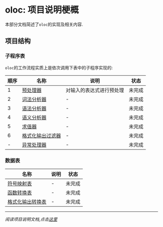 # oloc: 项目说明梗概  

本部分文档简述了`oloc`的实现及相关内容.  

## 项目结构

### 子程序表  

`oloc`的工作流程实质上是依次调用下表中的子程序实现的:  

| 顺序 | 名称                            | 说明           | 状态  |
|----|-------------------------------|--------------|-----|
| 1  | [预处理器](./子程序/预处理器.md)         | 对输入的表达式进行预处理 | 未完成 |  
| 2  | [词法分析器](./子程序/词法分析器.md)       | -            | 未完成 |  
| 3  | [语法分析器](./子程序/语法分析器.md)       | -            | 未完成 |  
| 4  | [语义分析器](./子程序/语义分析器.md)       | -            | 未完成 |  
| 5  | [求值器](./子程序/求值器.md)           | -            | 未完成 |  
| 6  | [格式化输出过滤器](./子程序/格式化输出过滤器.md) | -            | 未完成 |  
| -  | [异常处理器](./子程序/异常处理器.md)       | -            | 未完成 |

### 数据表  

| 名称                           | 说明 | 状态  |
|------------------------------|----|-----|
| [符号映射表](./数据/符号映射表.md)       | -  | 未完成 |  
| [函数转换表](./数据/函数转换表.md)       | -  | 未完成 |  
| [格式化输出转换表](./数据/格式化输出转换表.md) | -  | 未完成 |  

---  
*阅读项目说明文档,点击[这里](../README.md)*  
